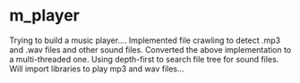 # m_player
Trying to build a music player....
Implemented file crawling to detect .mp3 and .wav files and other sound files.
Converted the above implementation to a multi-threaded one.
Using depth-first to search file tree for sound files.
Will import libraries to play mp3 and wav files...
